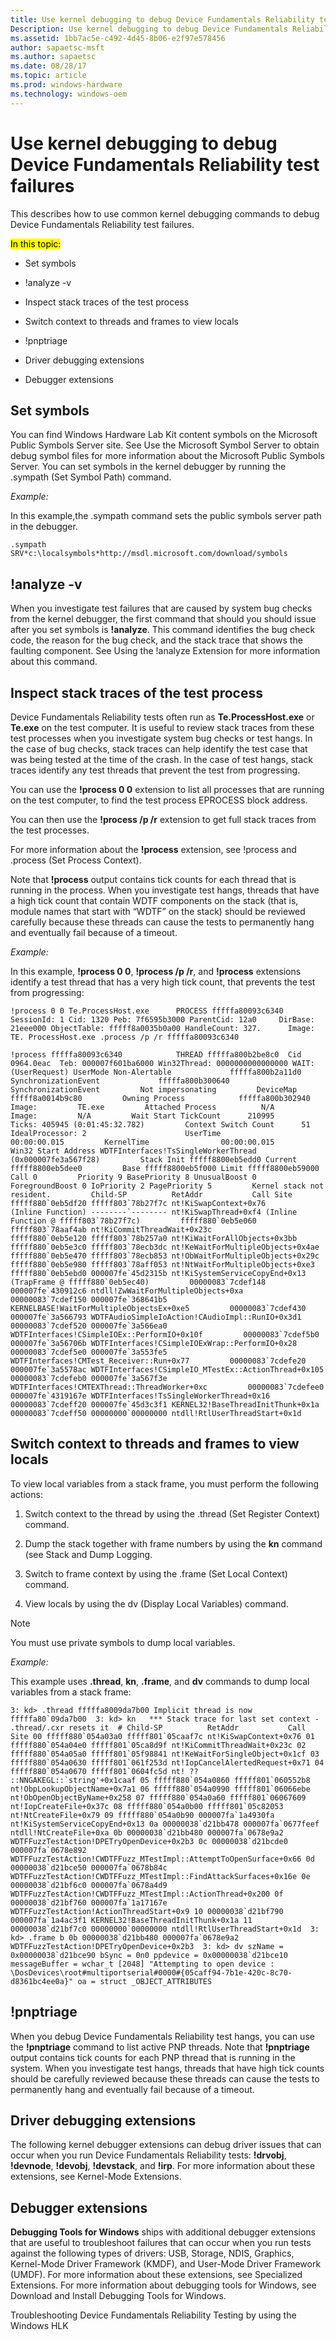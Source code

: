 ```yaml
---
title: Use kernel debugging to debug Device Fundamentals Reliability test failures
Description: Use kernel debugging to debug Device Fundamentals Reliability test failures
ms.assetid: 1bb7ac5e-c492-4d45-8b06-e2f97e578456
author: sapaetsc-msft
ms.author: sapaetsc
ms.date: 08/28/17
ms.topic: article
ms.prod: windows-hardware
ms.technology: windows-oem
---
```


# Use kernel debugging to debug Device Fundamentals Reliability test failures

This describes how to use common kernel debugging commands to debug Device Fundamentals Reliability test failures.

<mark type="bullet_intro">In this topic:</b>

-   <xref local="sym">Set symbols</b>

-   <xref local="analyze">!analyze -v</b>

-   <xref local="stacktrx">Inspect stack traces of the test process</b>

-   <xref local="switch">Switch context to threads and frames to view locals</b>

-   <xref local="pnptriage">!pnptriage</b>

-   <xref local="drvdebugext">Driver debugging extensions</b>

-   <xref local="debugext">Debugger extensions</b>

## Set symbols

You can find Windows Hardware Lab Kit content symbols on the Microsoft Public Symbols Server site. See <xref hlink="http://go.microsoft.com/fwlink/?LinkID=299516">Use the Microsoft Symbol Server to obtain debug symbol files</b> for more information about the Microsoft Public Symbols Server. You can set symbols in the kernel debugger by running the <xref hlink="http://go.microsoft.com/fwlink/?LinkID=299519">.sympath (Set Symbol Path)</b> command.

*Example:*

In this example,the .sympath command sets the public symbols server path in the debugger.

<example>
`.sympath SRV*c:\localsymbols*http://msdl.microsoft.com/download/symbols`
</example>
## !analyze -v

When you investigate test failures that are caused by system bug checks from the kernel debugger, the first command that should you should issue after you set symbols is **!analyze**. This command identifies the bug check code, the reason for the bug check, and the stack trace that shows the faulting component. See <xref hlink="http://go.microsoft.com/fwlink/?LinkID=293845">Using the !analyze Extension</b> for more information about this command.

## Inspect stack traces of the test process

Device Fundamentals Reliability tests often run as **Te.ProcessHost.exe** or **Te.exe** on the test computer. It is useful to review stack traces from these test processes when you investigate system bug checks or test hangs. In the case of bug checks, stack traces can help identify the test case that was being tested at the time of the crash. In the case of test hangs, stack traces identify any test threads that prevent the test from progressing.

You can use the **!process 0 0** extension to list all processes that are running on the test computer, to find the test process EPROCESS block address.

You can then use the **!process /p /r** extension to get full stack traces from the test processes.

For more information about the **!process** extension, see <xref hlink="http://go.microsoft.com/fwlink/?LinkID=299524">!process</b> and <xref hlink="http://go.microsoft.com/fwlink/?LinkID_299529">.process (Set Process Context)</b>.

Note that **!process** output contains tick counts for each thread that is running in the process. When you investigate test hangs, threads that have a high tick count that contain WDTF components on the stack (that is, module names that start with “WDTF” on the stack) should be reviewed carefully because these threads can cause the tests to permanently hang and eventually fail because of a timeout.

*Example:*

In this example, **!process 0 0**, **!process /p /r**, and **!process** extensions identify a test thread that has a very high tick count, that prevents the test from progressing:

<example>
`!process 0 0 Te.ProcessHost.exe      PROCESS fffffa80093c6340     SessionId: 1 Cid: 1320 Peb: 7f6595b3000 ParentCid: 12a0     DirBase: 21eee000 ObjectTable: fffff8a0035b0a00 HandleCount: 327.      Image: TE. ProcessHost.exe .process /p /r fffffa80093c6340`
</example>
<example>
`` !process fffffa80093c6340            THREAD fffffa800b2be8c0  Cid 0964.0eac  Teb: 000007f601ba6000 Win32Thread: 0000000000000000 WAIT: (UserRequest) UserMode Non-Alertable             fffffa800b2a11d0  SynchronizationEvent             fffffa800b300640  SynchronizationEvent         Not impersonating         DeviceMap                 fffff8a0014b9c80         Owning Process            fffffa800b302940       Image:         TE.exe         Attached Process          N/A            Image:         N/A         Wait Start TickCount      210995         Ticks: 405945 (0:01:45:32.782)         Context Switch Count      51             IdealProcessor: 2                      UserTime                  00:00:00.015         KernelTime                00:00:00.015         Win32 Start Address WDTFInterfaces!TsSingleWorkerThread (0x000007fe3a567f28)         Stack Init fffff8800eb5edd0 Current fffff8800eb5dee0         Base fffff8800eb5f000 Limit fffff8800eb59000 Call 0         Priority 9 BasePriority 8 UnusualBoost 0 ForegroundBoost 0 IoPriority 2 PagePriority 5         Kernel stack not resident.         Child-SP          RetAddr           Call Site         fffff880`0eb5df20 fffff803`78b27f7c nt!KiSwapContext+0x76         (Inline Function) --------`-------- nt!KiSwapThread+0xf4 (Inline Function @ fffff803`78b27f7c)         fffff880`0eb5e060 fffff803`78aaf4ab nt!KiCommitThreadWait+0x23c         fffff880`0eb5e120 fffff803`78b257a0 nt!KiWaitForAllObjects+0x3bb         fffff880`0eb5e3c0 fffff803`78ecb3dc nt!KeWaitForMultipleObjects+0x4ae         fffff880`0eb5e470 fffff803`78ecb853 nt!ObWaitForMultipleObjects+0x29c         fffff880`0eb5e980 fffff803`78aff053 nt!NtWaitForMultipleObjects+0xe3         fffff880`0eb5ebd0 000007fe`45d2315b nt!KiSystemServiceCopyEnd+0x13 (TrapFrame @ fffff880`0eb5ec40)         00000083`7cdef148 000007fe`430912c6 ntdll!ZwWaitForMultipleObjects+0xa         00000083`7cdef150 000007fe`368641b5 KERNELBASE!WaitForMultipleObjectsEx+0xe5         00000083`7cdef430 000007fe`3a566793 WDTFAudioSimpleIoAction!CAudioImpl::RunIO+0x3d1         00000083`7cdef520 000007fe`3a566ea0 WDTFInterfaces!CSimpleIOEx::PerformIO+0x10f         00000083`7cdef5b0 000007fe`3a56706b WDTFInterfaces!CSimpleIOExWrap::PerformIO+0x28         00000083`7cdef5e0 000007fe`3a553fe5 WDTFInterfaces!CMTest_Receiver::Run+0x77         00000083`7cdefe20 000007fe`3a5578ac WDTFInterfaces!CSimpleIO_MTestEx::ActionThread+0x105         00000083`7cdefeb0 000007fe`3a567f3e WDTFInterfaces!CMTEXThread::ThreadWorker+0xc         00000083`7cdefee0 000007fe`4319167e WDTFInterfaces!TsSingleWorkerThread+0x16         00000083`7cdeff20 000007fe`45d3c3f1 KERNEL32!BaseThreadInitThunk+0x1a         00000083`7cdeff50 00000000`00000000 ntdll!RtlUserThreadStart+0x1d  ``
</example>
## Switch context to threads and frames to view locals

To view local variables from a stack frame, you must perform the following actions:

1.  Switch context to the thread by using the <xref hlink="http://go.microsoft.com/fwlink/?LinkID=299551">.thread (Set Register Context)</b> command.

2.  Dump the stack together with frame numbers by using the **kn** command (see <xref hlink="http://go.microsoft.com/fwlink/?LinkID=299552">Stack and Dump Logging</b>.

3.  Switch to frame context by using the <xref hlink="http://go.microsoft.com/fwlink/?LinkID=299553">.frame (Set Local Context)</b> command.

4.  View locals by using the <xref hlink="http://go.microsoft.com/fwlink/?LinkID=299554">dv (Display Local Variables)</b> command.

>[!NOTE]
You must use private symbols to dump local variables.


*Example:*

This example uses **.thread**, **kn**, **.frame**, and **dv** commands to dump local variables from a stack frame:

<example>
`` 3: kd> .thread fffffa8009da7b00 Implicit thread is now fffffa80`09da7b00  3: kd> kn   *** Stack trace for last set context - .thread/.cxr resets it  # Child-SP          RetAddr           Call Site 00 fffff880`054a03a0 fffff801`05caaf7c nt!KiSwapContext+0x76 01 fffff880`054a04e0 fffff801`05ca8d9f nt!KiCommitThreadWait+0x23c 02 fffff880`054a05a0 fffff801`05f98841 nt!KeWaitForSingleObject+0x1cf 03 fffff880`054a0630 fffff801`061f253d nt!IopCancelAlertedRequest+0x71 04 fffff880`054a0670 fffff801`0604fc5d nt! ?? ::NNGAKEGL::`string'+0x1caaf 05 fffff880`054a0860 fffff801`060552b8 nt!ObpLookupObjectName+0x7a1 06 fffff880`054a0990 fffff801`06066ebe nt!ObOpenObjectByName+0x258 07 fffff880`054a0a60 fffff801`06067609 nt!IopCreateFile+0x37c 08 fffff880`054a0b00 fffff801`05c82053 nt!NtCreateFile+0x79 09 fffff880`054a0b90 000007fa`1a4930fa nt!KiSystemServiceCopyEnd+0x13 0a 00000038`d21bb478 000007fa`0677feef ntdll!NtCreateFile+0xa 0b 00000038`d21bb480 000007fa`0678e9a2 WDTFFuzzTestAction!DPETryOpenDevice+0x2b3 0c 00000038`d21bcde0 000007fa`0678e892 WDTFFuzzTestAction!CWDTFFuzz_MTestImpl::AttemptToOpenSurface+0x66 0d 00000038`d21bce50 000007fa`0678b84c WDTFFuzzTestAction!CWDTFFuzz_MTestImpl::FindAttackSurfaces+0x16e 0e 00000038`d21bf6c0 000007fa`0678a4d9 WDTFFuzzTestAction!CWDTFFuzz_MTestImpl::ActionThread+0x200 0f 00000038`d21bf760 000007fa`1a17167e WDTFFuzzTestAction!ActionThreadStart+0x9 10 00000038`d21bf790 000007fa`1a4ac3f1 KERNEL32!BaseThreadInitThunk+0x1a 11 00000038`d21bf7c0 00000000`00000000 ntdll!RtlUserThreadStart+0x1d  3: kd> .frame b 0b 00000038`d21bb480 000007fa`0678e9a2 WDTFFuzzTestAction!DPETryOpenDevice+0x2b3  3: kd> dv szName = 0x00000038`d21bce90 bSync = 0n0 ppdevice = 0x00000038`d21bce10 messageBuffer = wchar_t [2048] "Attempting to open device : \DosDevices\root#multiportserial#0000#{05caff94-7b1e-420c-8c70-d8361bc4ee0a}" oa = struct _OBJECT_ATTRIBUTES ``
</example>
## !pnptriage

When you debug Device Fundamentals Reliability test hangs, you can use the **!pnptriage** command to list active PNP threads. Note that **!pnptriage** output contains tick counts for each PNP thread that is running in the system. When you investigate test hangs, threads that have high tick counts should be carefully reviewed because these threads can cause the tests to permanently hang and eventually fail because of a timeout.

## Driver debugging extensions

The following kernel debugger extensions can debug driver issues that can occur when you run Device Fundamentals Reliability tests: **!drvobj**, **!devnode**, **!devobj**, **!devstack**, and **!irp**. For more information about these extensions, see <xref hlink="http://go.microsoft.com/fwlink/?LinkID=299555">Kernel-Mode Extensions</b>.

## Debugger extensions

**Debugging Tools for Windows** ships with additional debugger extensions that are useful to troubleshoot failures that can occur when you run tests against the following types of drivers: USB, Storage, NDIS, Graphics, Kernel-Mode Driver Framework (KMDF), and User-Mode Driver Framework (UMDF). For more information about these extensions, see <xref hlink="http://go.microsoft.com/fwlink/?LinkID=299557">Specialized Extensions</b>. For more information about debugging tools for Windows, see <xref hlink="http://go.microsoft.com/fwlink/?LinkID=299373">Download and Install Debugging Tools for Windows</b>.

<seealso> <xref rid="p_hlk_test.troubleshooting_device_fundamentals_reliability_testing_by_using_the_windows_hck">Troubleshooting Device Fundamentals Reliability Testing by using the Windows HLK</b> </seealso>




